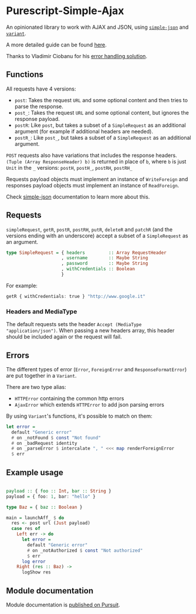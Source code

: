 # Purescript-Simple-Ajax

An opinionated library to work with AJAX and JSON, using [`simple-json`](https://pursuit.purescript.org/packages/purescript-simple-json) and [`variant`](https://pursuit.purescript.org/packages/purescript-variant).

A more detailed guide can be found [here](http://codingstruggles.com/purescript/purescript-simple-ajax.html).


Thanks to Vladimir Ciobanu for his [error handling solution](https://github.com/vladciobanu/purescript-affjax-errors).

## Functions

All requests have 4 versions:
- `post`: Takes the request `URL` and some optional content and then tries to parse the response.
- `post_`: Takes the request `URL` and some optional content, but ignores the response payload.
- `postR`: Like `post`, but takes a subset of a `SimpleRequest` as an additional argument (for example if additional headers are needed).
- `postR_`: Like `post_`, but takes a subset of a `SimpleRequest` as an additional argument.

`POST` requests also have variations that includes the response headers. `(Tuple (Array ResponseHeader) b)` is returned in place of `b`, where `b` is just `Unit` in the `_` versions: `postH`, `postH_`, `postRH`, `postRH_`

Requests payload objects must implement an instance of `WriteForeign` and responses payload objects must implement an instance of `ReadForeign`.

Check [simple-json](https://github.com/justinwoo/purescript-simple-json) documentation to learn more about this.

## Requests

`simpleRequest`, `getR`, `postR`, `postRH`, `putR`, `deleteR` and `patchR` (and the
versions ending with an underscore) accept a subset of a `SimpleRequest` as
an argument. 

```purs
type SimpleRequest = { headers         :: Array RequestHeader
                     , username        :: Maybe String
                     , password        :: Maybe String
                     , withCredentials :: Boolean
                     }
```

For example:

```purs
getR { withCredentials: true } "http://www.google.it"
```

### Headers and MediaType

The default requests sets the header `Accept (MediaType "application/json")`.
When passing a new headers array, this header should be included again or the request will fail.

## Errors

The different types of error (`Error`, `ForeignError` and `ResponseFormatError`) are put together in a `Variant`.

There are two type alias:
- `HTTPError` containing the common http errors
- `AjaxError` which extends `HTTPError` to add json parsing errors

By using `Variant`'s functions, it's possible to match on them:

```purs
let error = 
  default "Generic error"
  # on _notFound $ const "Not found"
  # on _badRequest identity
  # on _parseError $ intercalate ", " <<< map renderForeignError
  $ err
```

## Example usage

```purs

payload :: { foo :: Int, bar :: String }
payload = { foo: 1, bar: "hello" }

type Baz = { baz :: Boolean }

main = launchAff_ $ do
  res <- post url (Just payload)
  case res of
    Left err -> do
      let error = 
        default "Generic error" 
        # on _notAuthorized $ const "Not authorized" 
        $ err
      log error
    Right (res :: Baz) ->
      logShow res
```

## Module documentation

Module documentation is [published on Pursuit](http://pursuit.purescript.org/packages/purescript-simple-ajax).

